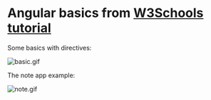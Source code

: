 # Angular basics from [W3Schools tutorial](http://www.w3schools.com/angular/)

Some basics with directives:

![basic.gif](http://s22.postimg.org/sbtkorj0h/basic.gif)

The note app example:

![note.gif](http://s13.postimg.org/atkyb63dj/note.gif)
